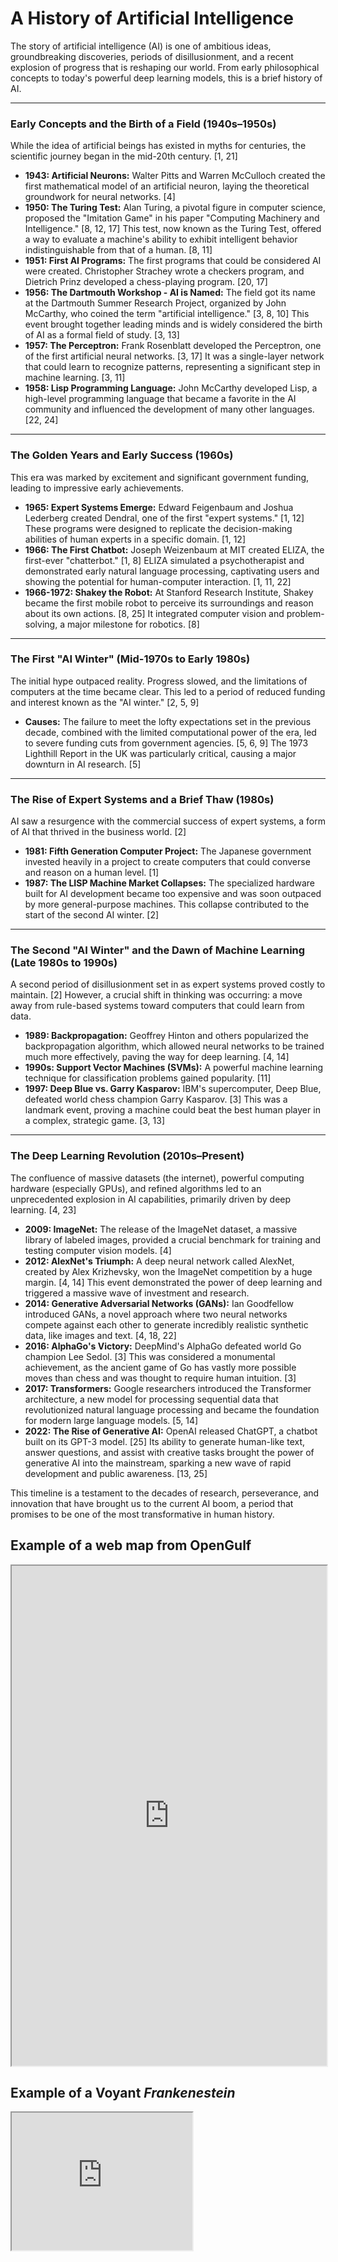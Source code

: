 # A History of Artificial Intelligence

The story of artificial intelligence (AI) is one of ambitious ideas, groundbreaking discoveries, periods of disillusionment, and a recent explosion of progress that is reshaping our world. From early philosophical concepts to today's powerful deep learning models, this is a brief history of AI.

---

### **Early Concepts and the Birth of a Field (1940s–1950s)**

While the idea of artificial beings has existed in myths for centuries, the scientific journey began in the mid-20th century. [1, 21]

*   **1943: Artificial Neurons:** Walter Pitts and Warren McCulloch created the first mathematical model of an artificial neuron, laying the theoretical groundwork for neural networks. [4]
*   **1950: The Turing Test:** Alan Turing, a pivotal figure in computer science, proposed the "Imitation Game" in his paper "Computing Machinery and Intelligence." [8, 12, 17] This test, now known as the Turing Test, offered a way to evaluate a machine's ability to exhibit intelligent behavior indistinguishable from that of a human. [8, 11]
*   **1951: First AI Programs:** The first programs that could be considered AI were created. Christopher Strachey wrote a checkers program, and Dietrich Prinz developed a chess-playing program. [20, 17]
*   **1956: The Dartmouth Workshop - AI is Named:** The field got its name at the Dartmouth Summer Research Project, organized by John McCarthy, who coined the term "artificial intelligence." [3, 8, 10] This event brought together leading minds and is widely considered the birth of AI as a formal field of study. [3, 13]
*   **1957: The Perceptron:** Frank Rosenblatt developed the Perceptron, one of the first artificial neural networks. [3, 17] It was a single-layer network that could learn to recognize patterns, representing a significant step in machine learning. [3, 11]
*   **1958: Lisp Programming Language:** John McCarthy developed Lisp, a high-level programming language that became a favorite in the AI community and influenced the development of many other languages. [22, 24]

---

### **The Golden Years and Early Success (1960s)**

This era was marked by excitement and significant government funding, leading to impressive early achievements.

*   **1965: Expert Systems Emerge:** Edward Feigenbaum and Joshua Lederberg created Dendral, one of the first "expert systems." [1, 12] These programs were designed to replicate the decision-making abilities of human experts in a specific domain. [1, 12]
*   **1966: The First Chatbot:** Joseph Weizenbaum at MIT created ELIZA, the first-ever "chatterbot." [1, 8] ELIZA simulated a psychotherapist and demonstrated early natural language processing, captivating users and showing the potential for human-computer interaction. [1, 11, 22]
*   **1966-1972: Shakey the Robot:** At Stanford Research Institute, Shakey became the first mobile robot to perceive its surroundings and reason about its own actions. [8, 25] It integrated computer vision and problem-solving, a major milestone for robotics. [8]

---

### **The First "AI Winter" (Mid-1970s to Early 1980s)**

The initial hype outpaced reality. Progress slowed, and the limitations of computers at the time became clear. This led to a period of reduced funding and interest known as the "AI winter." [2, 5, 9]

*   **Causes:** The failure to meet the lofty expectations set in the previous decade, combined with the limited computational power of the era, led to severe funding cuts from government agencies. [5, 6, 9] The 1973 Lighthill Report in the UK was particularly critical, causing a major downturn in AI research. [5]

---

### **The Rise of Expert Systems and a Brief Thaw (1980s)**

AI saw a resurgence with the commercial success of expert systems, a form of AI that thrived in the business world. [2]

*   **1981: Fifth Generation Computer Project:** The Japanese government invested heavily in a project to create computers that could converse and reason on a human level. [1]
*   **1987: The LISP Machine Market Collapses:** The specialized hardware built for AI development became too expensive and was soon outpaced by more general-purpose machines. This collapse contributed to the start of the second AI winter. [2]

---

### **The Second "AI Winter" and the Dawn of Machine Learning (Late 1980s to 1990s)**

A second period of disillusionment set in as expert systems proved costly to maintain. [2] However, a crucial shift in thinking was occurring: a move away from rule-based systems toward computers that could learn from data.

*   **1989: Backpropagation:** Geoffrey Hinton and others popularized the backpropagation algorithm, which allowed neural networks to be trained much more effectively, paving the way for deep learning. [4, 14]
*   **1990s: Support Vector Machines (SVMs):** A powerful machine learning technique for classification problems gained popularity. [11]
*   **1997: Deep Blue vs. Garry Kasparov:** IBM's supercomputer, Deep Blue, defeated world chess champion Garry Kasparov. [3] This was a landmark event, proving a machine could beat the best human player in a complex, strategic game. [3, 13]

---

### **The Deep Learning Revolution (2010s–Present)**

The confluence of massive datasets (the internet), powerful computing hardware (especially GPUs), and refined algorithms led to an unprecedented explosion in AI capabilities, primarily driven by deep learning. [4, 23]

*   **2009: ImageNet:** The release of the ImageNet dataset, a massive library of labeled images, provided a crucial benchmark for training and testing computer vision models. [4]
*   **2012: AlexNet's Triumph:** A deep neural network called AlexNet, created by Alex Krizhevsky, won the ImageNet competition by a huge margin. [4, 14] This event demonstrated the power of deep learning and triggered a massive wave of investment and research.
*   **2014: Generative Adversarial Networks (GANs):** Ian Goodfellow introduced GANs, a novel approach where two neural networks compete against each other to generate incredibly realistic synthetic data, like images and text. [4, 18, 22]
*   **2016: AlphaGo's Victory:** DeepMind's AlphaGo defeated world Go champion Lee Sedol. [3] This was considered a monumental achievement, as the ancient game of Go has vastly more possible moves than chess and was thought to require human intuition. [3]
*   **2017: Transformers:** Google researchers introduced the Transformer architecture, a new model for processing sequential data that revolutionized natural language processing and became the foundation for modern large language models. [5, 14]
*   **2022: The Rise of Generative AI:** OpenAI released ChatGPT, a chatbot built on its GPT-3 model. [25] Its ability to generate human-like text, answer questions, and assist with creative tasks brought the power of generative AI into the mainstream, sparking a new wave of rapid development and public awareness. [13, 25]

This timeline is a testament to the decades of research, perseverance, and innovation that have brought us to the current AI boom, a period that promises to be one of the most transformative in human history.


## Example of a web map from OpenGulf

<iframe src="https://opengulf.github.io/webapps/Pearlprotection/index.html#6/28.516/52.077" width="100%" height="800"></iframe>
 
## Example of a Voyant *Frankenestein*

<iframe style='width: 289px; height: 220px;' src='https://voyant-tools.org/tool/Cirrus/?corpus=frank'></iframe>




